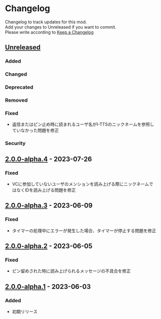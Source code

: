 # Changelog

Changelog to track updates for this mod.  
Add your changes to Unreleased if you want to commit.  
Please write according to [Keep a Changelog](https://keepachangelog.com/en/1.0.0/)

## [Unreleased]

### Added

### Changed

### Deprecated

### Removed

### Fixed

- 返信またはピン止め時に読まれるユーザ名がI-TTSのニックネームを参照していなかった問題を修正

### Security

## [2.0.0-alpha.4] - 2023-07-26

### Fixed

- VCに参加していないユーザのメンションを読み上げる際にニックネームではなくIDを読み上げる問題を修正

## [2.0.0-alpha.3] - 2023-06-09

### Fixed

- タイマーの処理中にエラーが発生した場合、タイマーが停止する問題を修正

## [2.0.0-alpha.2] - 2023-06-05

### Fixed

- ピン留めされた時に読み上げられるメッセージの不具合を修正

## [2.0.0-alpha.1] - 2023-06-03

### Added

- 初期リリース

[Unreleased]: https://github.com/TeamFelnull/I-TTS/compare/v2.0.0-alpha.3...HEAD

[2.0.0-alpha.2]: https://github.com/TeamFelnull/I-TTS/compare/v2.0.0-alpha.1...v2.0.0-alpha.2

[2.0.0-alpha.1]: https://github.com/TeamFelnull/I-TTS/commits/v2.0.0-alpha.1

[2.0.0-alpha.3]: https://github.com/TeamFelnull/I-TTS/compare/v2.0.0-alpha.2...v2.0.0-alpha.3

[Unreleased]: https://github.com/TeamFelnull/I-TTS/compare/v2.0.0-alpha.4...HEAD

[2.0.0-alpha.1]: https://github.com/TeamFelnull/I-TTS/commits/v2.0.0-alpha.1

[2.0.0-alpha.2]: https://github.com/TeamFelnull/I-TTS/compare/v2.0.0-alpha.1...v2.0.0-alpha.2

[2.0.0-alpha.3]: https://github.com/TeamFelnull/I-TTS/compare/v2.0.0-alpha.2...v2.0.0-alpha.3

[2.0.0-alpha.4]: https://github.com/TeamFelnull/I-TTS/compare/v2.0.0-alpha.3...v2.0.0-alpha.4
